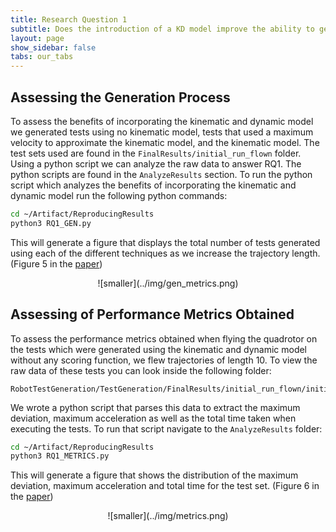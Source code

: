 ```yaml
---
title: Research Question 1
subtitle: Does the introduction of a KD model improve the ability to generate feasible and valid trajectories?
layout: page
show_sidebar: false
tabs: our_tabs
---
```


## Assessing the Generation Process

To assess the benefits of incorporating the kinematic and dynamic model we generated tests using no kinematic model, tests that used a maximum velocity to approximate the kinematic model, and the kinematic model. The test sets used are found in the `FinalResults/initial_run_flown` folder. Using a python script we can analyze the raw data to answer RQ1. The python scripts are found in the `AnalyzeResults` section. To run the python script which analyzes the benefits of incorporating the kinematic and dynamic model run the following python commands:

```bash
cd ~/Artifact/ReproducingResults
python3 RQ1_GEN.py
```

This will generate a figure that displays the total number of tests generated using each of the different techniques as we increase the trajectory length. (Figure 5 in the [paper](../paper/))

<div style="text-align:center" markdown="1">
![smaller](../img/gen_metrics.png)
</div>

## Assessing of Performance Metrics Obtained

To assess the performance metrics obtained when flying the quadrotor on the tests which were generated using the kinematic and dynamic model without any scoring function, we flew trajectories of length 10. To view the raw data of these tests you can look inside the following folder:

```
RobotTestGeneration/TestGeneration/FinalResults/initial_run_flown/initial_MIT_seed10_length10_nodes250_res4_beamwidth5_totaltime7200_simtime90_searchtype_kinematic_scoretype_random/
```

We wrote a python script that parses this data to extract the maximum deviation, maximum acceleration as well as the total time taken when executing the tests. To run that script navigate to the `AnalyzeResults` folder:

```bash
cd ~/Artifact/ReproducingResults
python3 RQ1_METRICS.py
```

This will generate a figure that shows the distribution of the maximum deviation, maximum acceleration and total time for the test set. (Figure 6 in the [paper](../paper/))

<div style="text-align:center" markdown="1">
![smaller](../img/metrics.png)
</div>
